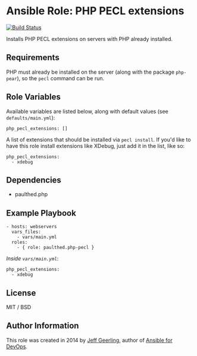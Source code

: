 # Ansible Role: PHP PECL extensions

[![Build Status](https://travis-ci.org/geerlingguy/ansible-role-php-pecl.svg?branch=master)](https://travis-ci.org/geerlingguy/ansible-role-php-pecl)

Installs PHP PECL extensions on servers with PHP already installed.

## Requirements

PHP must already be installed on the server (along with the package `php-pear`), so the `pecl` command can be run.

## Role Variables

Available variables are listed below, along with default values (see `defaults/main.yml`):

    php_pecl_extensions: []

A list of extensions that should be installed via `pecl install`. If you'd like to have this role install extensions like XDebug, just add it in the list, like so:

    php_pecl_extensions:
      - xdebug

## Dependencies

  - paulthed.php

## Example Playbook

    - hosts: webservers
      vars_files:
        - vars/main.yml
      roles:
        - { role: paulthed.php-pecl }

*Inside `vars/main.yml`*:

    php_pecl_extensions:
      - xdebug

## License

MIT / BSD

## Author Information

This role was created in 2014 by [Jeff Geerling](http://jeffgeerling.com/), author of [Ansible for DevOps](http://ansiblefordevops.com/).
